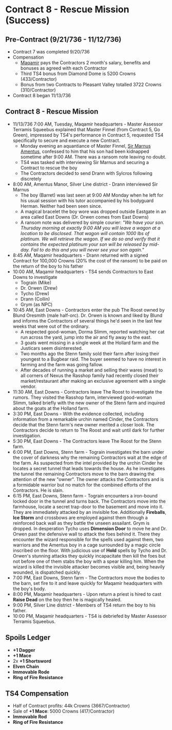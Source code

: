 # Contract 8 - Rescue Mission (Success)

## Pre-Contract (9/21/736 - 11/12/736)
* Contract 7 was completed 9/20/736
* Compensation
  * [Maqamir](../../markdown/company.md) pays the Contractors 2 month's salary, benefits and bonuses as agreed with each Contractor
  * Third TS4 bonus from Diamond Dome is 5200 Crowns (433/Contractor)
  * Bonus from two Contracts to Pleasant Valley totalled 3722 Crowns (310/Contractor)
* Contract 8 began 11/13/736

## Contract 8 - Rescue Mission
* 11/13/736 7:00 AM, Tuesday, Maqamir headquarters - Master Assessor Terramis Squeebus explained that Master Finnel (from Contract 5, Go Green), impressed by TS4's performance in Contract 5, requested TS4 specifically to secure and execute a new Contract.
  * Monday evening an aquantiance of Master Finnel, [Sir Marnus Amentus](https://drive.google.com/file/d/10ArofA_QvjCBYqe2JiancTNj-xjI6t10/view?usp=drive_link), confessed to him that his son had been kidnapped sometime after 9:00 AM. There was a ransom note leaving no doubt.
  * TS4 was tasked with interviewing Sir Marnus and securing a Contract to rescue the boy
  * The Contractors decided to send Drann with Sylcros following discretely
* 8:00 AM, Amentus Manor, Silver Line district - Drann interviewed Sir Marnus
  * The boy (Barret) was last seen at 9:00 AM Monday when he left for his usual session with his tutor accompanied by his bodyguard Herman. Neither had been seen since.
  * A magical bracelet the boy wore was dropped outside Eastgate in an area called East Downs (Dr. Orwen comes from East Downs)
  * A ransom note was delivered by simple courier: _"We have your son. Thursday morning at exactly 9:00 AM you will leave a wagon at a location to be disclosed. That wagon will contain 1000 lbs of platinum. We will retrieve the wagon. If we do so and verify that it contains the expected platinum your son will be released by mid-day. Fail to do this and you will never see your son again."_
* 8:45 AM, Maqamir headquarters - Drann returned with a signed Contract for 100,000 Crowns (20% the cost of the ransom) to be paid on the return of the boy to his father
* 10:00 AM, Maqamir headquarters - TS4 sends Contractors to East Downs to investigate
  * Tograin (Mike)
  * Dr. Orwen (Drew)
  * Tycho (Drew)
  * Drann (Collin)
  * Grym (as NPC)
* 10:45 AM, East Downs - Contractors enter the pub The Roost owned by Blund Oresmith (male half-orc). Dr. Orwen is known and liked by Blund and informs the Contractors of several things he'd seen in the last few weeks that were out of the ordinary.
  * A respected good-woman, Dorma Slimm, reported watching her cat run across the yard, jump into the air and fly away to the east.
  * 3 goats went missing in a single week at the Hollard farm and the Justicars seem disinterested.
  * Two months ago the Stenn family sold their farm after losing their youngest to a Bugbear raid. The buyer seemed to have no interest in farming and the farm was going fallow.
  * After decades of running a market and selling their wares (meat) to all corners of Nexus the Rasshop family had recently closed their market/restaurant after making an exclusive agreement with a single vendor.
* 11:30 AM, East Downs - Contractors leave The Roost to investigate the rumors. They visited the Rasshop farm, interviewed good-woman Slimm, talked briefly with the new owner of the Stenn farm and inquired about the goats at the Holland farm.
* 3:30 PM, East Downs - With the evidence collected, including information from a remarkable urchin named Cinder, the Contractors decide that the Stenn farm's new owner merited a closer look. The Contractors decide to return to The Roost and wait until dark for further investigation.
* 5:30 PM, East Downs - The Contractors leave The Roost for the Stenn farm.
* 6:00 PM, East Downs, Stenn farm - Tograin investigates the barn under the cover of darkness why the remaining Contractors wait at the edge of the farm. As suspected from the intel provided by the urchin Cinder he locates a secret tunnel that leads towards the house. As he investigates the tunnel the remaining Contractors move to the barn drawing the attention of the new "owner". The owner attacks the Contractors and is a formidable warrior but no match for the combined efforts of the Contractors. He is slain.
* 6:15 PM, East Downs, Stenn farm - Tograin encounters a iron-bound locked door in the tunnel and turns back. The Contractors move into the farmhouse, locate a secret trap-door to the basement and move into it. They are immediately attacked by an invisible foe. Additionally __Fireballs__, __Ice Storm__ and crossbows are employed against them through a reinforced back wall as they battle the unseen assailant. Grym is dropped. In desperation Tycho uses __Dimension Door__ to move he and Dr. Orwen past the defensive wall to attack the foes behind it. There they encounter the wizard responsible for the spells used against them, two warriors and the Amentus boy in a cage surrounded by a magic circle inscribed on the floor. With judicious use of __Hold__ spells by Tycho and Dr. Orwen's stunning attacks they quickly incapacitate then kill the foes but not before one of them stabs the boy with a spear killing him. When the wizard is killed the invisible attacker becomes visible and, being heavily wounded, is dispatched quickly.
* 7:00 PM, East Downs, Stenn farm - The Contractors move the bodies to the barn, set fire to it and leave quickly for Maqamir headquarters with the boy's body.
* 8:00 PM, Maqamir headquarters - Upon return a priest is hired to cast __Raise Dead__ on the boy then he is magically healed.
* 9:00 PM, Silver Line district - Members of TS4 return the boy to his father.
* 10:00 PM, Maqamir headquarters - TS4 is debriefed by Master Assessor Terramis Squeebus.

## Spoils Ledger
* __+1 Dagger__
* __+1 Mace__
* 2x __+1 Shortsword__
* __Elven Chain__
* __Immovable Rode__
* __Ring of Fire Resistance__

## TS4 Compensation
* Half of Contract profits: 44k Crowns (3667/Contractor)
* Sale of __+1 Mace__: 5000 Crowns (417/Contractor)
* __Immovable Rod__
* __Ring of Fire Resistance__
